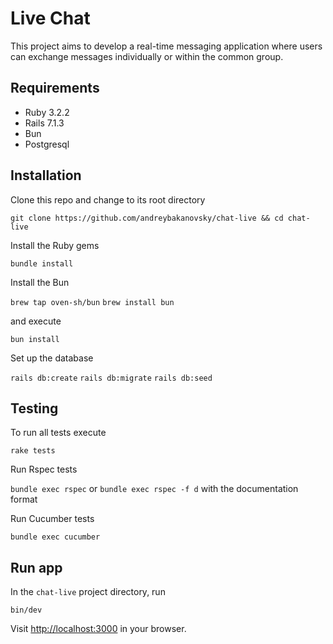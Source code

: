 # Live Chat

This project aims to develop a real-time messaging application where users can exchange messages individually or within the common group.

## Requirements

- Ruby 3.2.2
- Rails 7.1.3
- Bun
- Postgresql

## Installation

Clone this repo and change to its root directory

`git clone https://github.com/andreybakanovsky/chat-live && cd chat-live`

Install the Ruby gems

`bundle install`

Install the Bun

`brew tap oven-sh/bun`
`brew install bun`

and execute

`bun install`

Set up the database

`rails db:create`
`rails db:migrate`
`rails db:seed`

## Testing

To run all tests execute

`rake tests`

Run Rspec tests

`bundle exec rspec` or `bundle exec rspec -f d` with the documentation format

Run Cucumber tests

`bundle exec cucumber`

## Run app

In the `chat-live` project directory, run

`bin/dev`

Visit [http://localhost:3000](http://localhost:3000) in your browser.
